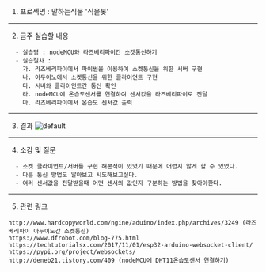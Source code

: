 1. 프로젝명 : 말하는식물 '식물봇'
---------------------------------

2. 금주 실습할 내용
```
  - 실습명 : nodeMCU와 라즈베리파이간 소켓통신하기
  - 실습절차 :
    가. 라즈베리파이에서 파이썬을 이용하여 소켓통신을 위한 서버 구현
    나. 아두이노에서 소켓통신을 위한 클라이언트 구현
    다. 서버와 클라이언트간 통신 확인
    라. nodeMCU에 온습도센서를 연결하여 센서값을 라즈베리파이로 전달
    마. 라즈베리파이에서 온습도 센서값 출력
```
---------------------------------

3. 결과
![default](https://user-images.githubusercontent.com/31499111/48994098-b5a0ee00-f184-11e8-8940-795f1a416a38.PNG)

---------------------------------

4. 소감 및 질문
```
  - 소켓 클라이언트/서버를 구현 해본적이 있었기 때문에 어렵지 않게 할 수 있었다.
  - 다른 통신 방법도 알아보고 시도해보고싶다.
  - 여러 센서값을 전달받을때 어떤 센서의 값인지 구분하는 방법을 찾아야한다.
```
---------------------------------

5. 관련 링크
```
http://www.hardcopyworld.com/ngine/aduino/index.php/archives/3249 (라즈베리파이 아두이노간 소켓통신)
https://www.dfrobot.com/blog-775.html
https://techtutorialsx.com/2017/11/01/esp32-arduino-websocket-client/
https://pypi.org/project/websockets/
http://deneb21.tistory.com/409 (nodeMCU에 DHT11온습도센서 연결하기)

```
